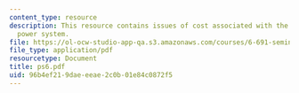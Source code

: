 ```yaml
---
content_type: resource
description: This resource contains issues of cost associated with the small example
  power system.
file: https://ol-ocw-studio-app-qa.s3.amazonaws.com/courses/6-691-seminar-in-electric-power-systems-spring-2006/96b4ef219daeeeae2c0b01e84c0872f5_ps6.pdf
file_type: application/pdf
resourcetype: Document
title: ps6.pdf
uid: 96b4ef21-9dae-eeae-2c0b-01e84c0872f5
---
```

